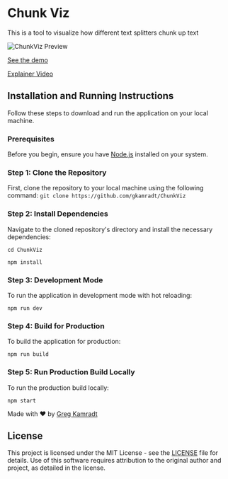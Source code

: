 # Chunk Viz

This is a tool to visualize how different text splitters chunk up text

![ChunkViz Preview](public/ChunkVizPreview.png)

[See the demo](https://chunkviz.up.railway.app/)

[Explainer Video](https://twitter.com/GregKamradt/status/1733208049513611339)

## Installation and Running Instructions

Follow these steps to download and run the application on your local machine.

### Prerequisites

Before you begin, ensure you have [Node.js](https://nodejs.org/) installed on your system.

### Step 1: Clone the Repository

First, clone the repository to your local machine using the following command:
`git clone https://github.com/gkamradt/ChunkViz`

### Step 2: Install Dependencies

Navigate to the cloned repository's directory and install the necessary dependencies:

`cd ChunkViz`

`npm install`

### Step 3: Development Mode

To run the application in development mode with hot reloading:

`npm run dev`

### Step 4: Build for Production

To build the application for production:

`npm run build`

### Step 5: Run Production Build Locally

To run the production build locally:

`npm start`

Made with ❤️ by [Greg Kamradt](https://twitter.com/GregKamradt)

## License

This project is licensed under the MIT License - see the [LICENSE](LICENSE.txt) file for details. Use of this software requires attribution to the original author and project, as detailed in the license.
